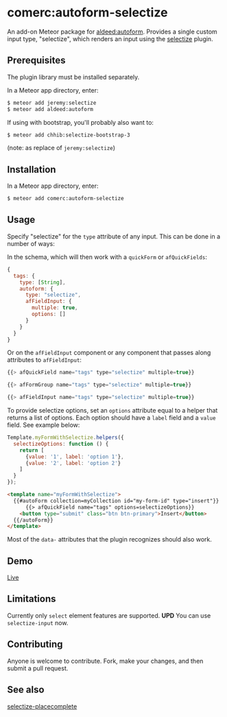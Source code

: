 comerc:autoform-selectize
=========================

An add-on Meteor package for [aldeed:autoform](https://github.com/aldeed/meteor-autoform). Provides a single custom input type, "selectize", which renders an input using the [selectize](http://brianreavis.github.io/selectize.js/) plugin.

## Prerequisites

The plugin library must be installed separately.

In a Meteor app directory, enter:

```bash
$ meteor add jeremy:selectize
$ meteor add aldeed:autoform
```

If using with bootstrap, you'll probably also want to:

```bash
$ meteor add chhib:selectize-bootstrap-3
```
(note: as replace of `jeremy:selectize`)

## Installation

In a Meteor app directory, enter:

```bash
$ meteor add comerc:autoform-selectize
```

## Usage

Specify "selectize" for the `type` attribute of any input. This can be done in a number of ways:

In the schema, which will then work with a `quickForm` or `afQuickFields`:

```js
{
  tags: {
    type: [String],
    autoform: {
      type: "selectize",
      afFieldInput: {
        multiple: true,
        options: []
      }
    }
  }
}
```

Or on the `afFieldInput` component or any component that passes along attributes to `afFieldInput`:

```js
{{> afQuickField name="tags" type="selectize" multiple=true}}

{{> afFormGroup name="tags" type="selectize" multiple=true}}

{{> afFieldInput name="tags" type="selectize" multiple=true}}
```

To provide selectize options, set an `options` attribute equal to a helper that returns a list of options. Each option should have a `label` field and a `value` field. See example below:

```js
Template.myFormWithSelectize.helpers({
  selectizeOptions: function () {
    return [
      {value: '1', label: 'option 1'},
      {value: '2', label: 'option 2'}
    ]
  }
});
```
```html
<template name="myFormWithSelectize">
  {{#autoForm collection=myCollection id="my-form-id" type="insert"}}
      {{> afQuickField name="tags" options=selectizeOptions}}
    <button type="submit" class="btn btn-primary">Insert</button>
  {{/autoForm}}
</template>
```


Most of the `data-` attributes that the plugin recognizes should also work.

## Demo

[Live](http://autoform.meteor.com/types)

## Limitations

Currently only `select` element features are supported. **UPD** You can use `selectize-input` now.

## Contributing

Anyone is welcome to contribute. Fork, make your changes, and then submit a pull request.

## See also

[selectize-placecomplete](https://github.com/comerc/selectize-placecomplete)
